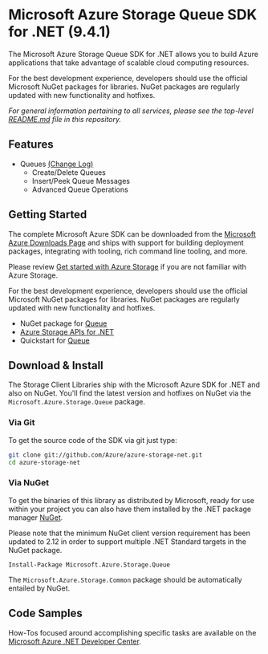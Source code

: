 ﻿# Microsoft Azure Storage Queue SDK for .NET (9.4.1)

The Microsoft Azure Storage Queue SDK for .NET allows you to build Azure applications that take advantage of scalable cloud computing resources.

For the best development experience, developers should use the official Microsoft NuGet packages for libraries. NuGet packages are regularly updated with new functionality and hotfixes. 

_For general information pertaining to all services, please see the top-level [README.md][readme-main] file in this repository._

## Features

- Queues [(Change Log)][changelog]
    - Create/Delete Queues
    - Insert/Peek Queue Messages
    - Advanced Queue Operations

## Getting Started

The complete Microsoft Azure SDK can be downloaded from the [Microsoft Azure Downloads Page][] and ships with support for building deployment packages, integrating with tooling, rich command line tooling, and more.

Please review [Get started with Azure Storage][] if you are not familiar with Azure Storage.

For the best development experience, developers should use the official Microsoft NuGet packages for libraries. NuGet packages are regularly updated with new functionality and hotfixes. 

- NuGet package for [Queue][]
- [Azure Storage APIs for .NET][]
- Quickstart for [Queue][queue-quickstart]

## Download & Install

The Storage Client Libraries ship with the Microsoft Azure SDK for .NET and also on NuGet. 
You'll find the latest version and hotfixes on NuGet via the `Microsoft.Azure.Storage.Queue` package.

### Via Git

To get the source code of the SDK via git just type:

```bash
git clone git://github.com/Azure/azure-storage-net.git
cd azure-storage-net
```

### Via NuGet

To get the binaries of this library as distributed by Microsoft, ready for use
within your project you can also have them installed by the .NET package manager [NuGet][queue].

Please note that the minimum NuGet client version requirement has been updated to 2.12 in order to support multiple .NET Standard targets in the NuGet package.

```
Install-Package Microsoft.Azure.Storage.Queue
```

The `Microsoft.Azure.Storage.Common` package should be automatically entailed by NuGet.

## Code Samples

How-Tos focused around accomplishing specific tasks are available on the [Microsoft Azure .NET Developer Center][].


[changelog]: Changelog.txt
[readme-main]: ../README.md
[Microsoft Azure Downloads Page]: http://azure.microsoft.com/en-us/downloads/?sdk=net
[Get started with Azure Storage]: https://docs.microsoft.com/en-us/azure/storage/storage-dotnet-how-to-use-blobs
[Azure Storage APIs for .NET]: https://docs.microsoft.com/en-us/dotnet/api/overview/azure/storage?view=azure-dotnet
[Microsoft Azure .NET Developer Center]: http://azure.microsoft.com/en-us/develop/net/
[Queue]: https://www.nuget.org/packages/Microsoft.Azure.Storage.Queue/
[queue-quickstart]: https://docs.microsoft.com/en-us/azure/storage/queues/storage-dotnet-how-to-use-queues